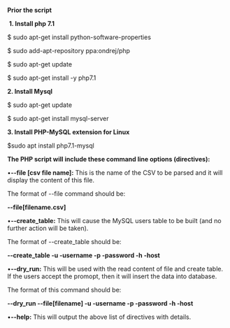 **Prior the script**

  **1. Install php 7.1**
  
  $ sudo apt-get install python-software-properties
  
  
  $ sudo add-apt-repository ppa:ondrej/php
  
  
  $ sudo apt-get update
  
  
  $ sudo apt-get install -y php7.1

  **2. Install Mysql**
  
  $ sudo apt-get update
  
  $ sudo apt-get install mysql-server

  **3. Install PHP-MySQL extension for Linux**
  
  $sudo apt install php7.1-mysql
  
  

**The PHP script will include these command line options (directives):**

•**--file [csv file name]:**
This is the name of the CSV to be parsed and it will display the content of this file. 

The format of --file command should be:

 **--file[filename.csv]**

•**--create_table:**
This will cause the MySQL users table to be built (and no further action will be taken).

The format of --create_table should be:

 **--create_table -u -username -p -password -h -host**

•**--dry_run:**
This will be used with the read content of file and create table. If the users accept the promopt, then it will insert the data into database.

The format of this command should be:

 **--dry_run --file[filename] -u -username -p -password -h -host**

•**--help:**
This will output the above list of directives with details.
